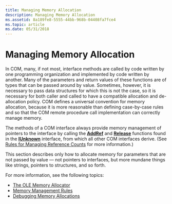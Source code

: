 ```yaml
---
title: Managing Memory Allocation
description: Managing Memory Allocation
ms.assetid: 8a189fe8-5555-44bb-968b-04408fa7fce4
ms.topic: article
ms.date: 05/31/2018
---
```


# Managing Memory Allocation

In COM, many, if not most, interface methods are called by code written by one programming organization and implemented by code written by another. Many of the parameters and return values of these functions are of types that can be passed around by value. Sometimes, however, it is necessary to pass data structures for which this is not the case, so it is necessary for both caller and called to have a compatible allocation and de-allocation policy. COM defines a universal convention for memory allocation, because it is more reasonable than defining case-by-case rules and so that the COM remote procedure call implementation can correctly manage memory.

The methods of a COM interface always provide memory management of pointers to the interface by calling the [**AddRef**](https://msdn.microsoft.com/library/ms691379(v=VS.85).aspx) and [**Release**](https://msdn.microsoft.com/library/ms682317(v=VS.85).aspx) functions found in the [**IUnknown**](/windows/desktop/api/Unknwn/nn-unknwn-iunknown) interface, from which all other COM interfaces derive. (See [Rules for Managing Reference Counts](rules-for-managing-reference-counts.md) for more information.)

This section describes only how to allocate memory for parameters that are not passed by value — not pointers to interfaces, but more mundane things like strings, pointers to structures, and so forth.

For more information, see the following topics:

-   [The OLE Memory Allocator](the-ole-memory-allocator.md)
-   [Memory Management Rules](memory-management-rules.md)
-   [Debugging Memory Allocations](debugging-memory-allocations.md)

 

 




